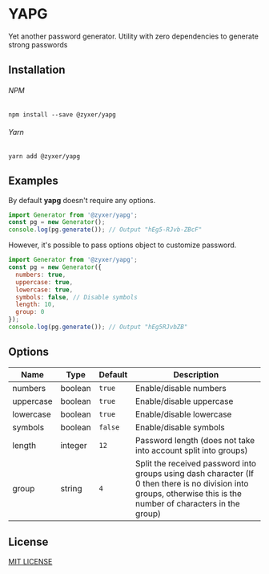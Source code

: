 # YAPG

Yet another password generator. 
Utility with zero dependencies to generate strong passwords

## Installation

###### NPM
`npm install --save @zyxer/yapg`

###### Yarn
`yarn add @zyxer/yapg`

## Examples

By default **yapg** doesn't require any options.

```javascript
import Generator from '@zyxer/yapg';
const pg = new Generator();
console.log(pg.generate()); // Output "hEg5-RJvb-ZBcF"
```

However, it's possible to pass options object to customize password.

```javascript
import Generator from '@zyxer/yapg';
const pg = new Generator({
  numbers: true,
  uppercase: true,
  lowercase: true,
  symbols: false, // Disable symbols
  length: 10,
  group: 0
});
console.log(pg.generate()); // Output "hEg5RJvbZB"
```

## Options

| Name      | Type    | Default | Description                                                                                                                                                        |
|-----------|---------|---------|--------------------------------------------------------------------------------------------------------------------------------------------------------------------|
| numbers   | boolean | `true`  | Enable/disable numbers                                                                                                                                             |
| uppercase | boolean | `true`  | Enable/disable uppercase                                                                                                                                           |
| lowercase | boolean | `true`  | Enable/disable lowercase                                                                                                                                           |
| symbols   | boolean | `false` | Enable/disable symbols                                                                                                                                             |
| length    | integer | `12`    | Password length (does not take into account split into groups)                                                                                                     |
| group     | string  | `4`     | Split the received password into groups using dash character (If 0 then there is no division into groups, otherwise this is the number of characters in the group) |

## License
[MIT LICENSE](https://github.com/imzyxer/yapg/blob/master/LICENSE)
